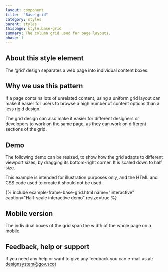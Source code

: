 ```yaml
---
layout: component
title:  "Base grid"
category: styles
parent: styles
thispage: style.base-grid
summary: The column grid used for page layouts.
phase: 1
---
```


## About this style element

The ‘grid’ design separates a web page into individual content boxes.

## Why we use this pattern

If a page contains lots of unrelated content, using a uniform grid layout can make it easier for users to browse a high number of content options than a less rigid design.  

The grid design can also make it easier for different designers or developers to work on the same page, as they can work on different sections of the grid.

## Demo

The following demo can be resized, to show how the grid adapts to different viewport sizes, by dragging its bottom-right corner. It is scaled down to half size.

This example is intended for illustration purposes only, and the HTML and CSS code used to create it should not be used.

{% include example-frame-base-grid.html name="interactive" caption="Half-scale interactive demo" resize=true %}

## Mobile version

The individual boxes of the grid span the width of the whole page on a mobile.

## Feedback, help or support

If you need any help or want to give any feedback you can e-mail us at:
[designsystem@gov.scot](mailto:designsystem@gov.scot)  
